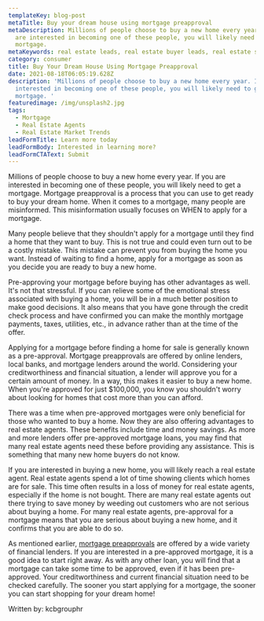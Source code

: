 ```yaml
---
templateKey: blog-post
metaTitle: Buy your dream house using mortgage preapproval
metaDescription: Millions of people choose to buy a new home every year. If you
  are interested in becoming one of these people, you will likely need to get a
  mortgage.
metaKeywords: real estate leads, real estate buyer leads, real estate seller leads
category: consumer
title: Buy Your Dream House Using Mortgage Preapproval
date: 2021-08-18T06:05:19.628Z
description: 'Millions of people choose to buy a new home every year. If you are
  interested in becoming one of these people, you will likely need to get a
  mortgage. '
featuredimage: /img/unsplash2.jpg
tags:
  - Mortgage
  - Real Estate Agents
  - Real Estate Market Trends
leadFormTitle: Learn more today
leadFormBody: Interested in learning more?
leadFormCTAText: Submit
---
```


Millions of people choose to buy a new home every year. If you are interested in becoming one of these people, you will likely need to get a mortgage. Mortgage preapproval is a process that you can use to get ready to buy your dream home. When it comes to a mortgage, many people are misinformed. This misinformation usually focuses on WHEN to apply for a mortgage.

Many people believe that they shouldn't apply for a mortgage until they find a home that they want to buy. This is not true and could even turn out to be a costly mistake. This mistake can prevent you from buying the home you want. Instead of waiting to find a home, apply for a mortgage as soon as you decide you are ready to buy a new home.

Pre-approving your mortgage before buying has other advantages as well. It's not that stressful. If you can relieve some of the emotional stress associated with buying a home, you will be in a much better position to make good decisions. It also means that you have gone through the credit check process and have confirmed you can make the monthly mortgage payments, taxes, utilities, etc., in advance rather than at the time of the offer.

Applying for a mortgage before finding a home for sale is generally known as a pre-approval. Mortgage preapprovals are offered by online lenders, local banks, and mortgage lenders around the world. Considering your creditworthiness and financial situation, a lender will approve you for a certain amount of money. In a way, this makes it easier to buy a new home. When you're approved for just \$100,000, you know you shouldn't worry about looking for homes that cost more than you can afford.

There was a time when pre-approved mortgages were only beneficial for those who wanted to buy a home. Now they are also offering advantages to real estate agents. These benefits include time and money savings. As more and more lenders offer pre-approved mortgage loans, you may find that many real estate agents need these before providing any assistance. This is something that many new home buyers do not know.

If you are interested in buying a new home, you will likely reach a real estate agent. Real estate agents spend a lot of time showing clients which homes are for sale. This time often results in a loss of money for real estate agents, especially if the home is not bought. There are many real estate agents out there trying to save money by weeding out customers who are not serious about buying a home. For many real estate agents, pre-approval for a mortgage means that you are serious about buying a new home, and it confirms that you are able to do so.

As mentioned earlier, [mortgage preapprovals](https://realtyoffer.com/mortgage-consultation/) are offered by a wide variety of financial lenders. If you are interested in a pre-approved mortgage, it is a good idea to start right away. As with any other loan, you will find that a mortgage can take some time to be approved, even if it has been pre-approved. Your creditworthiness and current financial situation need to be checked carefully. The sooner you start applying for a mortgage, the sooner you can start shopping for your dream home!

Written by: kcbgrouphr
